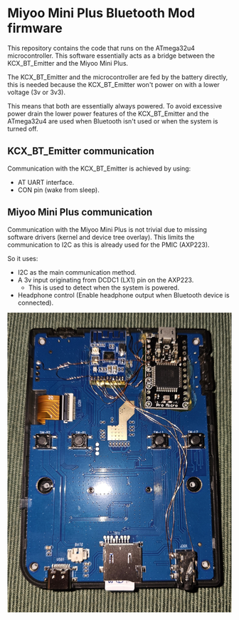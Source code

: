 # Miyoo Mini Plus Bluetooth Mod firmware

This repository contains the code that runs on the ATmega32u4 microcontroller.
This software essentially acts as a bridge between the KCX_BT_Emitter and the Miyoo Mini Plus.

The KCX_BT_Emitter and the microcontroller are fed by the battery directly, this is needed because the KCX_BT_Emitter won't power on with a lower voltage (3v or 3v3).

This means that both are essentially always powered. To avoid excessive power drain the lower power features of the KCX_BT_Emitter and the ATmega32u4 are used when Bluetooth isn't used or when the system is turned off.

## KCX_BT_Emitter communication

Communication with the KCX_BT_Emitter is achieved by using:
- AT UART interface.
- CON pin (wake from sleep).


## Miyoo Mini Plus communication

Communication with the Miyoo Mini Plus is not trivial due to missing software drivers (kernel and device tree overlay).
This limits the communication to I2C as this is already used for the PMIC (AXP223).

So it uses:
- I2C as the main communication method.
- A 3v input originating from DCDC1 (LX1) pin on the AXP223.
    - This is used to detect when the system is powered.
- Headphone control (Enable headphone output when Bluetooth device is connected).


![](./assets/mmp_back.jpg)